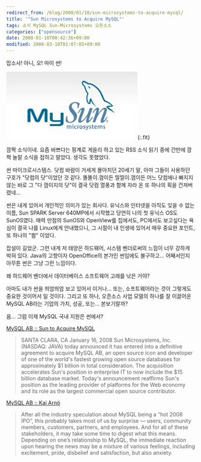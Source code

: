 ```yaml
---
redirect_from: /blog/2008/01/18/sun-microsystems-to-acquire-mysql/
title: '"Sun Microsystems to Acquire MySQL"'
tags: 소식 MySQL Sun-Microsystems 오픈소스
categories: ["opensource"]
date: 2008-01-18T00:42:36+09:00
modified: 2008-03-10T02:07:05+09:00
---
```

맙소사! 아니, 오! 마이 썬!

![My SUN](/attachments/2008-01-18-mysun.png){:.fit}

깜짝 소식이네. 요즘 바쁘다는 핑계로 게을리 하고 있는 RSS 소식 읽기 중에
간만에 깜짝 놀랄 소식을 접하고 말았다. 생각도 못했었다.

썬 마이크로시스템스. 닷컴 바람이 거세게 몰아치던 20세기 말, 아마 그들이
사용하던 구호가 "닷컴의 닷"이었던 것 같다. 똘똘이.껌이든 띨띨이.껌이든
어느 닷컴에나 빠지지 않는 바로 그 "다 껌이지의 닷"이 결국 닷컴 열풍과
함께 자라 온 또 하나의 획을 건져버렸네...

썬은 내게 있어서 개인적인 의미가 있는 회사다. 유닉스와 인터넷을 아직도
잊을 수 없는 이름, Sun SPARK Server 640MP에서 시작했고 당연히 나의 첫
유닉스 OS도 SunOS였다. 매력 만점의 SunOS와 OpenView를 집에서도, PC에서도
보고싶다는 욕심이 결국 나를 Linux에게 안내했으니, 그 시절이 내 인생에
있어서 매우 중요한 포인트, 또 하나의 "쩜" 이었다.

잡설이 길었군. 그런 내게 저 태양은 하드웨어, 시스템 벤더로써의 느낌이
너무 강하게 박혀 있다. Java의 고향이자 OpenOffice의 본가인 썬임에도
불구하고... 어째서인지 아무튼 썬은 그냥 그런 느낌이다.

왜 하드웨어 벤더에서 데이터베이스 소프트웨어 고래를 낚은 거야?

아마도 내가 썬을 띄엄띄엄 보고 있어서 이거나... 또는, 소프트웨어라는 것이
그렇게도 중요한 것이어서 일 것이다. 그리고 또 하나, 오픈소스 사업 모델의
하나를 잘 이끌어온 MySQL AB라는 기업의 가치, 성공, 또는... 본보기랄까?

음... 그럼 이제 MySQL 국내 지원은 썬에서?

[MySQL AB :: Sun to Acquire MySQL](http://www.mysql.com/news-and-events/sun-to-acquire-mysql.html)

> SANTA CLARA, CA January 16, 2008 Sun Microsystems, Inc. (NASDAQ: JAVA) today announced it has entered into a definitive agreement to acquire MySQL AB, an open source icon and developer of one of the world's fastest growing open source databases for approximately $1 billion in total consideration. The acquisition accelerates Sun's position in enterprise IT to now include the $15 billion database market. Today's announcement reaffirms Sun's position as the leading provider of platforms for the Web economy and its role as the largest commercial open source contributor.

[MySQL AB :: Kaj Arnö](http://blogs.mysql.com/kaj/2008/01/16/sun-acquires-mysql/)

> After all the industry speculation about MySQL being a “hot 2008 IPO”, this probably takes most of us by surprise — users, community members, customers, partners, and employees. And for all of these stakeholders, it may take some time to digest what this means. Depending on one’s relationship to MySQL, the immediate reaction upon hearing the news may be a mixture of various feelings, including excitement, pride, disbelief and satisfaction, but also anxiety.



